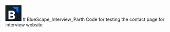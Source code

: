 <img src="images/logo.png" width="50">
# BlueScape_Interview_Parth
Code for testing the contact page for interview website
